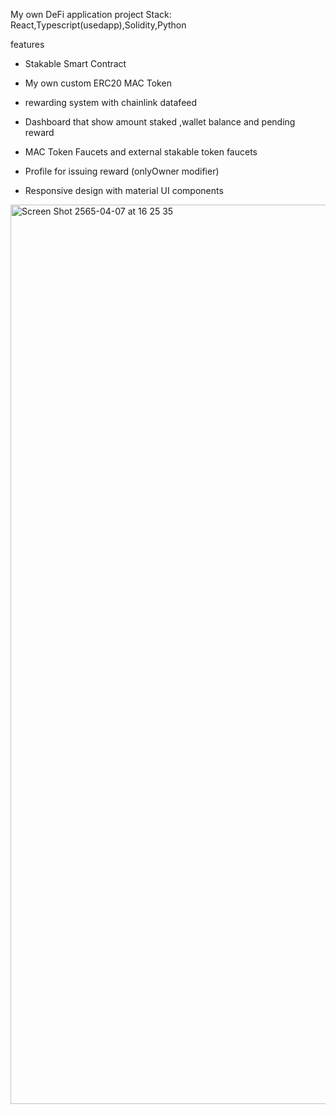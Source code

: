 My own DeFi application project
Stack: React,Typescript(usedapp),Solidity,Python

features

- Stakable Smart Contract
- My own custom ERC20 MAC Token
- rewarding system with chainlink datafeed
- Dashboard that show amount staked ,wallet balance and pending reward

- MAC Token Faucets and external stakable token faucets
- Profile for issuing reward (onlyOwner modifier)
- Responsive design with material UI components
<img width="1439" alt="Screen Shot 2565-04-07 at 16 25 35" src="https://user-images.githubusercontent.com/54467698/162167489-05c1bfb0-96f3-4c62-b11a-dbeae7c5fd83.png">
